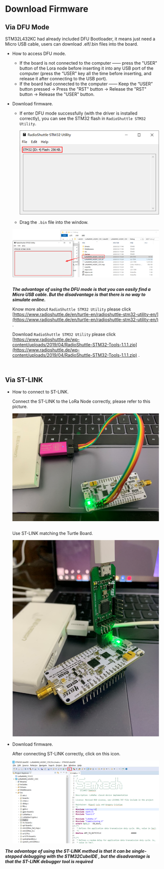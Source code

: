 # Download Firmware

## Via DFU Mode

STM32L432KC had already included DFU Bootloader, it means just need a Micro USB cable, users can download .elf/.bin files into the board.

- How to access DFU mode.

  - If the board is not connected to the computer —— press the "USER" button of the Lora node before inserting it into any USB port of the computer (press the “USER"  key all the time before inserting, and release it after connecting to the USB port).
  - If the board had connected to the computer —— Keep the “USER” button pressed → Press the "RST" button → Release the "RST" button → Release the "USER" button.

- Download firmware.

  - If enter DFU mode successfully (with the driver is installed correctly), you can see the STM32 flash in `RadioShuttle STM32 Utility`. 

    ![](img/download_firmware/05.png)
  
  - Drag the `.bin` file into the window.
  
  ![](img/download_firmware/04.png)
  
  ```Warning:: For Turtle Board, if you use &amp;quot;STM32CubeProgrammer&amp;quot; to download firmware, it may damage the bootloader of the Turtle Board, so we recommend using &amp;quot;RadioShuttle STM32 Utility&amp;quot;.
  
  ```
  
  ***The advantage of using the DFU mode is that you can easily find a Micro USB cable. But the disadvantage is that there is no way to simulate online.***
  
  Know more about `RadioShuttle STM32 Utility` please click [https://www.radioshuttle.de/en/turtle-en/radioshuttle-stm32-utility-en/](https://www.radioshuttle.de/en/turtle-en/radioshuttle-stm32-utility-en/) .
  
  Download `RadioShuttle STM32 Utility`  please click [https://www.radioshuttle.de/wp-content/uploads/2019/04/RadioShuttle-STM32-Tools-1.1.1.zip](https://www.radioshuttle.de/wp-content/uploads/2019/04/RadioShuttle-STM32-Tools-1.1.1.zip) .
  
  &nbsp;

## Via ST-LINK

- How to connect to ST-LINK.

  Connect the ST-LINK to the LoRa Node correctly, please refer to this picture.

  ![32](img/download_firmware/03.png)

  ```Tip:: ST-LINK can provide power to target device! If the LoRa Node is connected to the computer via the Micro USB interface, the ST-LINK 3.3V CAN NOT be connected to the VDD! Doing so may damage  the development board!
  
  ```

  Use ST-LINK matching the Turtle Board.

  ![](img/download_firmware/01.png)

- Download firmware.

  After connecting ST-LINK correctly, click on this icon.
  
  ![](img/download_firmware/06.png)

***The advantage of using the ST-LINK method is that it can be single-stepped debugging with the STM32CubeIDE , but the disadvantage is that the ST-LINK debugger tool is required***